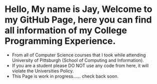 # Hello, My name is Jay, Welcome to my GitHub Page, here you can find all information of my College Programming Experience.
  - From all of Computer Science courses that I took while attending University of Pittsburgh (School of Computing and Information).
  - If you are a student please DO NOT use any code from here, it will violate the Universities Policy.
  - This Page is work in progress...... check back soon.
